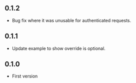 ## 0.1.2

- Bug fix where it was unusable for authenticated requests.

## 0.1.1

- Update example to show override is optional.

## 0.1.0

- First version
